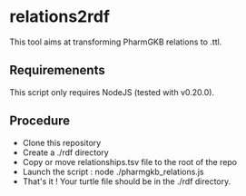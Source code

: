 # relations2rdf

This tool aims at transforming PharmGKB relations to .ttl.

## Requiremenents

This script only requires NodeJS (tested with v0.20.0).

## Procedure

- Clone this repository
- Create a ./rdf directory
- Copy or move relationships.tsv file to the root of the repo
- Launch the script : node ./pharmgkb_relations.js
- That's it ! Your turtle file should be in the ./rdf directory.
